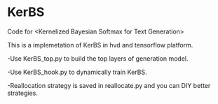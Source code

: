 # KerBS
Code for &lt;Kernelized Bayesian Softmax for Text Generation>

This is a implemetation of KerBS in hvd and tensorflow platform.

-Use KerBS_top.py to build the top layers of generation model.

-Use KerBS_hook.py to dynamically train KerBS.

-Reallocation strategy is saved in reallocate.py and you can DIY better strategies.
